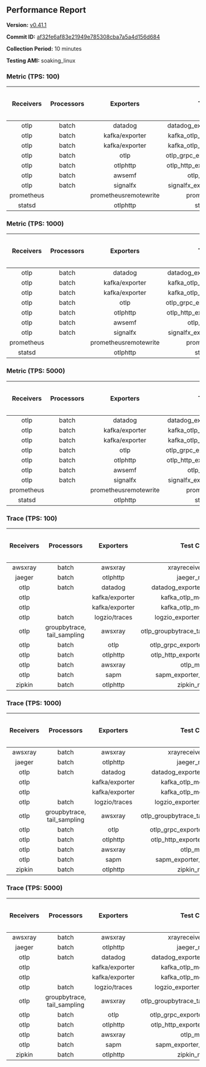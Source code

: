 ## Performance Report

**Version:** [v0.41.1](https://github.com/aws-observability/aws-otel-collector/releases/tag/v0.41.1)

**Commit ID:** [af32fe6af83e21949e785308cba7a5a4d156d684](https://github.com/aws-observability/aws-otel-collector/commit/af32fe6af83e21949e785308cba7a5a4d156d684)

**Collection Period:** 10 minutes

**Testing AMI:** soaking_linux


### Metric (TPS: 100)
| Receivers | Processors | Exporters | Test Case | Data Type | Instance Type | Avg CPU Usage (Percent) | Avg Memory Usage (Megabytes) | Max CPU Usage (Percent) | Max Memory Usage (Megabytes) |
|:---------:|:----------:|:---------:|:---------:|:---------:|:-------------:|:-----------------------:|:----------------------------:|:-----------------------:|:----------------------------:|
| otlp | batch | datadog | datadog_exporter_metric_mock | otlp | m5.2xlarge | 0.41 | 128.06 | 0.60 | 128.68 |
| otlp | batch | kafka/exporter | kafka_otlp_metric_mock_2_8_1 | otlp | m5.2xlarge | 1.59 | 131.95 | 2.30 | 136.11 |
| otlp | batch | kafka/exporter | kafka_otlp_metric_mock_3_2_0 | otlp | m5.2xlarge | 0.20 | 111.46 | 0.40 | 113.17 |
| otlp | batch | otlp | otlp_grpc_exporter_metric_mock | otlp | m5.2xlarge | 0.18 | 106.95 | 0.40 | 108.18 |
| otlp | batch | otlphttp | otlp_http_exporter_metric_mock | otlp | m5.2xlarge | 0.19 | 117.34 | 0.30 | 119.35 |
| otlp | batch | awsemf | otlp_metric_mock | otlp | m5.2xlarge | 0.38 | 120.96 | 0.60 | 121.95 |
| otlp | batch | signalfx | signalfx_exporter_metric_mock | otlp | m5.2xlarge | 0.22 | 123.46 | 0.50 | 125.03 |
| prometheus |  | prometheusremotewrite | prometheus_mock | prometheus | m5.2xlarge | 0.07 | 119.63 | 0.30 | 121.57 |
| statsd |  | otlphttp | statsd_mock | statsd | m5.2xlarge | 0.01 | 93.65 | 0.20 | 96.11 |

### Metric (TPS: 1000)
| Receivers | Processors | Exporters | Test Case | Data Type | Instance Type | Avg CPU Usage (Percent) | Avg Memory Usage (Megabytes) | Max CPU Usage (Percent) | Max Memory Usage (Megabytes) |
|:---------:|:----------:|:---------:|:---------:|:---------:|:-------------:|:-----------------------:|:----------------------------:|:-----------------------:|:----------------------------:|
| otlp | batch | datadog | datadog_exporter_metric_mock | otlp | m5.2xlarge | 2.04 | 137.37 | 3.00 | 139.06 |
| otlp | batch | kafka/exporter | kafka_otlp_metric_mock_2_8_1 | otlp | m5.2xlarge | 0.78 | 137.40 | 2.10 | 141.22 |
| otlp | batch | kafka/exporter | kafka_otlp_metric_mock_3_2_0 | otlp | m5.2xlarge | 0.48 | 137.37 | 0.70 | 138.98 |
| otlp | batch | otlp | otlp_grpc_exporter_metric_mock | otlp | m5.2xlarge | 0.47 | 135.93 | 0.70 | 152.80 |
| otlp | batch | otlphttp | otlp_http_exporter_metric_mock | otlp | m5.2xlarge | 0.51 | 141.33 | 0.80 | 145.94 |
| otlp | batch | awsemf | otlp_metric_mock | otlp | m5.2xlarge | 1.44 | 135.76 | 1.70 | 138.53 |
| otlp | batch | signalfx | signalfx_exporter_metric_mock | otlp | m5.2xlarge | 0.78 | 141.29 | 1.00 | 144.02 |
| prometheus |  | prometheusremotewrite | prometheus_mock | prometheus | m5.2xlarge | 0.68 | 157.87 | 1.30 | 164.51 |
| statsd |  | otlphttp | statsd_mock | statsd | m5.2xlarge | 0.01 | 95.89 | 0.20 | 98.00 |

### Metric (TPS: 5000)
| Receivers | Processors | Exporters | Test Case | Data Type | Instance Type | Avg CPU Usage (Percent) | Avg Memory Usage (Megabytes) | Max CPU Usage (Percent) | Max Memory Usage (Megabytes) |
|:---------:|:----------:|:---------:|:---------:|:---------:|:-------------:|:-----------------------:|:----------------------------:|:-----------------------:|:----------------------------:|
| otlp | batch | datadog | datadog_exporter_metric_mock | otlp | m5.2xlarge | 9.39 | 155.43 | 10.00 | 161.40 |
| otlp | batch | kafka/exporter | kafka_otlp_metric_mock_2_8_1 | otlp | m5.2xlarge | 8.60 | 151.47 | 10.30 | 154.03 |
| otlp | batch | kafka/exporter | kafka_otlp_metric_mock_3_2_0 | otlp | m5.2xlarge | 10.51 | 149.10 | 10.90 | 153.82 |
| otlp | batch | otlp | otlp_grpc_exporter_metric_mock | otlp | m5.2xlarge | 1.48 | 138.47 | 1.90 | 150.20 |
| otlp | batch | otlphttp | otlp_http_exporter_metric_mock | otlp | m5.2xlarge | 1.83 | 145.37 | 2.10 | 147.80 |
| otlp | batch | awsemf | otlp_metric_mock | otlp | m5.2xlarge | 6.46 | 144.25 | 6.70 | 146.58 |
| otlp | batch | signalfx | signalfx_exporter_metric_mock | otlp | m5.2xlarge | 3.38 | 143.30 | 3.80 | 148.31 |
| prometheus |  | prometheusremotewrite | prometheus_mock | prometheus | m5.2xlarge | 4.10 | 273.62 | 7.70 | 305.58 |
| statsd |  | otlphttp | statsd_mock | statsd | m5.2xlarge | 0.01 | 94.38 | 0.20 | 96.78 |

### Trace (TPS: 100)
| Receivers | Processors | Exporters | Test Case | Data Type | Instance Type | Avg CPU Usage (Percent) | Avg Memory Usage (Megabytes) | Max CPU Usage (Percent) | Max Memory Usage (Megabytes) |
|:---------:|:----------:|:---------:|:---------:|:---------:|:-------------:|:-----------------------:|:----------------------------:|:-----------------------:|:----------------------------:|
| awsxray | batch | awsxray | xrayreceiver_mock | xray | m5.2xlarge | 3.51 | 123.70 | 3.90 | 124.44 |
| jaeger | batch | otlphttp | jaeger_mock | jaeger | m5.2xlarge | 0.05 | 96.44 | 0.20 | 99.07 |
| otlp | batch | datadog | datadog_exporter_trace_mock | otlp | m5.2xlarge | 0.06 | 99.71 | 0.20 | 101.96 |
| otlp |  | kafka/exporter | kafka_otlp_mock_2_8_1 | otlp | m5.2xlarge | 0.11 | 100.90 | 0.40 | 104.94 |
| otlp |  | kafka/exporter | kafka_otlp_mock_3_2_0 | otlp | m5.2xlarge | 0.06 | 101.27 | 0.30 | 106.33 |
| otlp | batch | logzio/traces | logzio_exporter_trace_mock | otlp | m5.2xlarge | 0.05 | 95.58 | 0.30 | 97.19 |
| otlp | groupbytrace, tail_sampling | awsxray | otlp_groupbytrace_tailsampling_mock | otlp | m5.2xlarge | 0.04 | 96.39 | 0.20 | 97.46 |
| otlp | batch | otlp | otlp_grpc_exporter_trace_mock | otlp | m5.2xlarge | 0.04 | 96.79 | 0.30 | 99.30 |
| otlp | batch | otlphttp | otlp_http_exporter_trace_mock | otlp | m5.2xlarge | 0.05 | 95.50 | 0.20 | 97.09 |
| otlp | batch | awsxray | otlp_mock | otlp | m5.2xlarge | 0.04 | 95.00 | 0.30 | 97.38 |
| otlp | batch | sapm | sapm_exporter_trace_mock | otlp | m5.2xlarge | 0.04 | 95.40 | 0.20 | 97.23 |
| zipkin | batch | otlphttp | zipkin_mock | zipkin | m5.2xlarge | 0.05 | 95.28 | 0.20 | 97.45 |

### Trace (TPS: 1000)
| Receivers | Processors | Exporters | Test Case | Data Type | Instance Type | Avg CPU Usage (Percent) | Avg Memory Usage (Megabytes) | Max CPU Usage (Percent) | Max Memory Usage (Megabytes) |
|:---------:|:----------:|:---------:|:---------:|:---------:|:-------------:|:-----------------------:|:----------------------------:|:-----------------------:|:----------------------------:|
| awsxray | batch | awsxray | xrayreceiver_mock | xray | m5.2xlarge | 17.49 | 126.80 | 17.80 | 128.74 |
| jaeger | batch | otlphttp | jaeger_mock | jaeger | m5.2xlarge | 0.04 | 97.38 | 0.20 | 99.45 |
| otlp | batch | datadog | datadog_exporter_trace_mock | otlp | m5.2xlarge | 0.06 | 99.01 | 0.20 | 100.51 |
| otlp |  | kafka/exporter | kafka_otlp_mock_2_8_1 | otlp | m5.2xlarge | 0.19 | 102.25 | 0.40 | 106.96 |
| otlp |  | kafka/exporter | kafka_otlp_mock_3_2_0 | otlp | m5.2xlarge | 0.19 | 100.74 | 0.40 | 104.94 |
| otlp | batch | logzio/traces | logzio_exporter_trace_mock | otlp | m5.2xlarge | 0.05 | 92.96 | 0.20 | 95.29 |
| otlp | groupbytrace, tail_sampling | awsxray | otlp_groupbytrace_tailsampling_mock | otlp | m5.2xlarge | 0.04 | 95.87 | 0.20 | 98.12 |
| otlp | batch | otlp | otlp_grpc_exporter_trace_mock | otlp | m5.2xlarge | 0.04 | 95.33 | 0.20 | 97.40 |
| otlp | batch | otlphttp | otlp_http_exporter_trace_mock | otlp | m5.2xlarge | 0.04 | 92.67 | 0.30 | 94.88 |
| otlp | batch | awsxray | otlp_mock | otlp | m5.2xlarge | 0.05 | 95.34 | 0.20 | 97.58 |
| otlp | batch | sapm | sapm_exporter_trace_mock | otlp | m5.2xlarge | 0.04 | 94.87 | 0.20 | 96.89 |
| zipkin | batch | otlphttp | zipkin_mock | zipkin | m5.2xlarge | 0.05 | 93.22 | 0.20 | 94.73 |

### Trace (TPS: 5000)
| Receivers | Processors | Exporters | Test Case | Data Type | Instance Type | Avg CPU Usage (Percent) | Avg Memory Usage (Megabytes) | Max CPU Usage (Percent) | Max Memory Usage (Megabytes) |
|:---------:|:----------:|:---------:|:---------:|:---------:|:-------------:|:-----------------------:|:----------------------------:|:-----------------------:|:----------------------------:|
| awsxray | batch | awsxray | xrayreceiver_mock | xray | m5.2xlarge | 24.55 | 139.03 | 25.90 | 143.20 |
| jaeger | batch | otlphttp | jaeger_mock | jaeger | m5.2xlarge | 0.05 | 94.39 | 0.20 | 96.46 |
| otlp | batch | datadog | datadog_exporter_trace_mock | otlp | m5.2xlarge | 0.06 | 100.44 | 0.20 | 102.99 |
| otlp |  | kafka/exporter | kafka_otlp_mock_2_8_1 | otlp | m5.2xlarge | 0.06 | 101.06 | 0.20 | 103.18 |
| otlp |  | kafka/exporter | kafka_otlp_mock_3_2_0 | otlp | m5.2xlarge | 0.08 | 100.52 | 0.30 | 103.51 |
| otlp | batch | logzio/traces | logzio_exporter_trace_mock | otlp | m5.2xlarge | 0.05 | 96.21 | 0.30 | 98.35 |
| otlp | groupbytrace, tail_sampling | awsxray | otlp_groupbytrace_tailsampling_mock | otlp | m5.2xlarge | 0.03 | 95.93 | 0.20 | 98.41 |
| otlp | batch | otlp | otlp_grpc_exporter_trace_mock | otlp | m5.2xlarge | 0.04 | 97.36 | 0.20 | 98.25 |
| otlp | batch | otlphttp | otlp_http_exporter_trace_mock | otlp | m5.2xlarge | 0.04 | 93.93 | 0.20 | 96.50 |
| otlp | batch | awsxray | otlp_mock | otlp | m5.2xlarge | 0.05 | 94.69 | 0.20 | 96.87 |
| otlp | batch | sapm | sapm_exporter_trace_mock | otlp | m5.2xlarge | 0.04 | 94.51 | 0.20 | 96.74 |
| zipkin | batch | otlphttp | zipkin_mock | zipkin | m5.2xlarge | 0.04 | 95.59 | 0.20 | 98.03 |
